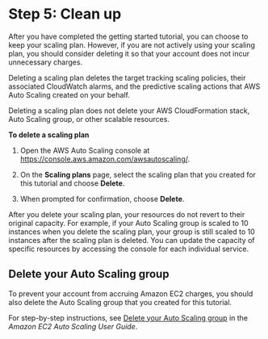 # Step 5: Clean up<a name="gs-delete-scaling-plan"></a>

After you have completed the getting started tutorial, you can choose to keep your scaling plan\. However, if you are not actively using your scaling plan, you should consider deleting it so that your account does not incur unnecessary charges\. 

Deleting a scaling plan deletes the target tracking scaling policies, their associated CloudWatch alarms, and the predictive scaling actions that AWS Auto Scaling created on your behalf\. 

Deleting a scaling plan does not delete your AWS CloudFormation stack, Auto Scaling group, or other scalable resources\. 

**To delete a scaling plan**

1. Open the AWS Auto Scaling console at [https://console\.aws\.amazon\.com/awsautoscaling/](https://console.aws.amazon.com/awsautoscaling/)\.

1. On the **Scaling plans** page, select the scaling plan that you created for this tutorial and choose **Delete**\.

1. When prompted for confirmation, choose **Delete**\.

After you delete your scaling plan, your resources do not revert to their original capacity\. For example, if your Auto Scaling group is scaled to 10 instances when you delete the scaling plan, your group is still scaled to 10 instances after the scaling plan is deleted\. You can update the capacity of specific resources by accessing the console for each individual service\.

## Delete your Auto Scaling group<a name="gs-delete-asg"></a>

To prevent your account from accruing Amazon EC2 charges, you should also delete the Auto Scaling group that you created for this tutorial\.

For step\-by\-step instructions, see [Delete your Auto Scaling group](https://docs.aws.amazon.com/autoscaling/ec2/userguide/as-process-shutdown.html#as-shutdown-lbs-delete-asg-cli) in the *Amazon EC2 Auto Scaling User Guide*\.